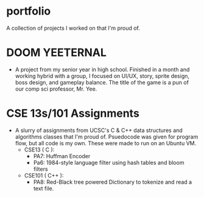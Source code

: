 # portfolio
A collection of projects I worked on that I'm proud of.

# DOOM YEETERNAL
  - A project from my senior year in high school. Finished in a month and working hybrid with a group, I focused on UI/UX, story, sprite design, boss design, and gameplay balance. The title of the game is a pun of our comp sci professor, Mr. Yee.

# CSE 13s/101 Assignments
  - A slurry of assignments from UCSC's C & C++ data structures and algorithms classes that I'm proud of. Psuedocode was given for program flow, but all code is my own. These were made to run on an Ubuntu VM.
      - CSE13 ( C ):
          - PA7: Huffman Encoder
          - Pa6: 1984-style language filter using hash tables and bloom filters
      - CSE101 ( C++ ):
          - PA8: Red-Black tree powered Dictionary to tokenize and read a text file.
